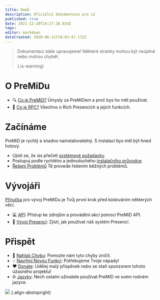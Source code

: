 ```yaml
---
title: Domů
description: Oficiální dokumentace pro v2
published: true
date: 2021-12-20T14:27:18.034Z
tags:
editor: markdown
dateCreated: 2020-06-11T18:03:47.172Z
---
```


> Dokumentaci stále upravujeme! Některé stránky mohou být neúplné nebo mohou chybět. 
> 
> {.is-warning}

# O PreMiDu
- :mag: [Co je PreMiD?](/about) Úmysly za PreMiDem a proč bys ho měl používat.
- :link: [Co je RPC?](https://discordapp.com/rich-presence) Všechno o Rich Presencích a jejich funkcích.

# Začínáme

PreMiD je rychlý a snadno nainstalovatelný. S instalací bys měl být hned hotový.

- Ujisti se, že sis přečetl [systémové požadavky](/install/requirements).
- Postupuj podle rychlého a jednoduchého [instalačního průvodce](/install).
- [Řešení Problémů](/troubleshooting) Tě provede řešením běžných problémů.

# Vývojáři

[Příručka](/dev) pro vývoj PreMiDu je Tvůj první krok před kódováním některých věcí.

- :computer: [API](/dev/api): Přístup ke zdrojům a provádění akcí pomocí PreMiD API.
- :wrench: [Vývoj Presencí](/dev/presence): Zjisti, jak používat náš systém Presencí.

# Přispět
- :bug: [Nahlaš Chybu](https://github.com/PreMiD): Pomozte nám tyto chyby zničit.
- :bulb: [Navrhni Novou Funkci](https://discord.premid.app/): Potřebujeme Tvoje nápady!
- :heart: [Donate](https://www.patreon.com/Timeraa): Udělej malý příspěvek nebo se staň sponzorem tohoto úžasného projektu!
- :globe_with_meridians: [Jazyky](https://translate.premid.app): Nech ostatní uživatele používat PreMiD ve svém rodném jazyce.

![](https://beta.premid.app/img/logo.2b414dc2.gif) {.align-abstopright}
